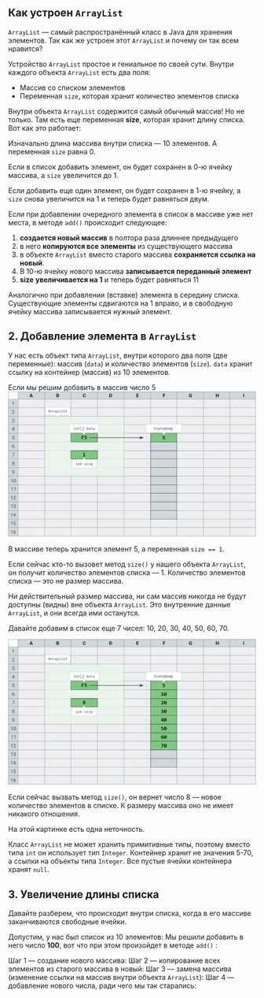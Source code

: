 ## Как устроен `ArrayList`

`ArrayList` — самый распространённый класс в Java для хранения элементов. Так как же устроен этот `ArrayList` и почему он так всем нравится?

Устройство `ArrayList` простое и гениальное по своей сути. Внутри каждого объекта `ArrayList` есть два поля:

- Массив со списком элементов
- Переменная `size`, которая хранит количество элементов списка

Внутри объекта `ArrayList` содержится самый обычный массив! Но не только. Там есть еще переменная **size**, которая хранит длину списка. Вот как это работает:

Изначально длина массива внутри списка — 10 элементов. А переменная `size` равна 0.

Если в список добавить элемент, он будет сохранен в 0-ю ячейку массива, а `size` увеличится до 1.

Если добавить еще один элемент, он будет сохранен в 1-ю ячейку, а `size` снова увеличится на 1 и теперь будет равняться двум.

Если при добавлении очередного элемента в список в массиве уже нет места, в методе `add()` происходит следующее:

1. **создается новый массив** в полтора раза длиннее предыдущего
2. в него **копируются все элементы** из существующего массива
3. в объекте `ArrayList` вместо старого массива **сохраняется ссылка на новый**.
4. В 10-ю ячейку нового массива **записывается переданный элемент**
5. **size** **увеличивается на 1** и теперь будет равняться 11

Аналогично при добавлении (вставке) элемента в середину списка. Существующие элементы сдвигаются на 1 вправо, и в свободную ячейку массива записывается нужный элемент.

## 2. Добавление элемента в `ArrayList`

У нас есть объект типа `ArrayList`, внутри которого два поля (две переменные): массив (`data`) и количество элементов (`size`). `data` хранит ссылку на контейнер (массив) из 10 элементов.

Если мы решим добавить в массив число 5
![Pasted image 20230907220317.png](..%2Fimg%2Flevel13%2FPasted%20image%2020230907220317.png)


В массиве теперь хранится элемент 5, а переменная `size == 1`.

Если сейчас кто-то вызовет метод `size()` у нашего объекта `ArrayList`, он получит количество элементов списка — 1. Количество элементов списка — это не размер массива.

Ни действительный размер массива, ни сам массив никогда не будут доступны (видны) вне объекта `ArrayList`. Это внутренние данные `ArrayList`, и они всегда ими останутся.

Давайте добавим в список еще 7 чисел: 10, 20, 30, 40, 50, 60, 70.

![Pasted image 20230907220343.png](..%2Fimg%2Flevel13%2FPasted%20image%2020230907220343.png)

Если сейчас вызвать метод `size()`, он вернет число 8 — новое количество элементов в списке. К размеру массива оно не имеет никакого отношения.

На этой картинке есть одна неточность.

Класс `ArrayList` не может хранить примитивные типы, поэтому вместо типа `int` он использует тип `Integer`. Контейнер хранит не значения 5-70, а ссылки на объекты типа `Integer`. Все пустые ячейки контейнера хранят `null`.

## 3. Увеличение длины списка

Давайте разберем, что происходит внутри списка, когда в его массиве заканчиваются свободные ячейки.

Допустим, у нас был список из 10 элементов:
Мы решили добавить в него число **100**, вот что при этом произойдет в методе `add()` :

Шаг 1 — создание нового массива:
Шаг 2 — копирование всех элементов из старого массива в новый:
Шаг 3 — замена массива (изменение ссылки на массив внутри объекта `ArrayList`):
Шаг 4 — добавление нового числа, ради чего мы так старались: